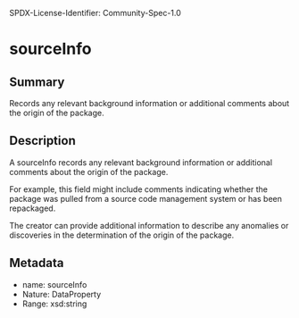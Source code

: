 SPDX-License-Identifier: Community-Spec-1.0

# sourceInfo

## Summary

Records any relevant background information or additional comments
about the origin of the package.

## Description

A sourceInfo records any relevant background information or additional comments
about the origin of the package.

For example, this field might include comments indicating whether the package
was pulled from a source code management system or has been repackaged.

The creator can provide additional information to describe any anomalies or
discoveries in the determination of the origin of the package.

## Metadata

- name: sourceInfo
- Nature: DataProperty
- Range: xsd:string
